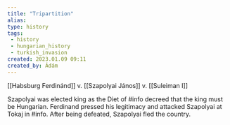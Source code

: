 ```yaml
---
title: "Tripartition"
alias: 
type: history
tags:
 - history
 - hungarian_history
 - turkish_invasion
created: 2023.01.09 09:11
created_by: Ádám
---
```

[[Habsburg Ferdinánd]] v. [[Szapolyai János]] v. [[Suleiman I]]

Szapolyai was elected king as the Diet of #info decreed that the king must be Hungarian. Ferdinand pressed his legitimacy and attacked Szapolyai at Tokaj in #info. After being defeated, Szapolyai fled the country.